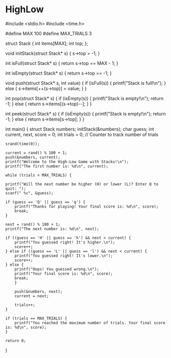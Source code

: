 # HighLow
#include <stdio.h>
#include <time.h>

#define MAX 100
#define MAX_TRIALS 3


struct Stack {
    int items[MAX];
    int top;
};

void initStack(struct Stack* s) {
    s->top = -1;
}

int isFull(struct Stack* s) {
    return s->top == MAX - 1;
}

int isEmpty(struct Stack* s) {
    return s->top == -1;
}

void push(struct Stack* s, int value) {
    if (isFull(s)) {
        printf("Stack is full!\n");
    } else {
        s->items[++(s->top)] = value;
    }
}

int pop(struct Stack* s) {
    if (isEmpty(s)) {
        printf("Stack is empty!\n");
        return -1;
    } else {
        return s->items[(s->top)--];
    }
}

int peek(struct Stack* s) {
    if (isEmpty(s)) {
        printf("Stack is empty!\n");
        return -1;
    } else {
        return s->items[s->top];
    }
}

int main() {
    struct Stack numbers;
    initStack(&numbers);
    char guess;
    int current, next, score = 0;
    int trials = 0;  // Counter to track number of trials

    srand(time(0));

    current = rand() % 100 + 1;
    push(&numbers, current);
    printf("Welcome to the High-Low Game with Stacks!\n");
    printf("The first number is: %d\n", current);

    while (trials < MAX_TRIALS) {
  
    printf("Will the next number be higher (H) or lower (L)? Enter Q to quit: ");
    scanf(" %c", &guess);
    
    if (guess == 'Q' || guess == 'q') {
        printf("Thanks for playing! Your final score is: %d\n", score);
        break;
    }

    next = rand() % 100 + 1;
    printf("The next number is: %d\n", next);
    
    if ((guess == 'H' || guess == 'h') && next > current) {
        printf("You guessed right! It's higher.\n");
        score++;
    } else if ((guess == 'L' || guess == 'l') && next < current) {
        printf("You guessed right! It's lower.\n");
        score++;
    } else {
        printf("Oops! You guessed wrong.\n");
        printf("Your final score is: %d\n", score);
        break;
        }

        push(&numbers, next);
        current = next;  

        trials++;
    }

    if (trials == MAX_TRIALS) {
        printf("You reached the maximum number of trials. Your final score is: %d\n", score);
    }

    return 0;
}
